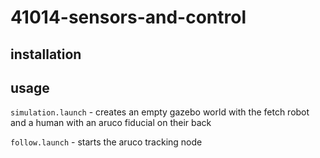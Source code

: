 # 41014-sensors-and-control


## installation


## usage

`simulation.launch` - creates an empty gazebo world with the fetch robot and a human with an aruco fiducial on their back

`follow.launch` - starts the aruco tracking node
